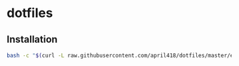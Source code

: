 # dotfiles
## Installation
```sh
bash -c "$(curl -L raw.githubusercontent.com/april418/dotfiles/master/etc/setup.sh)"
```

